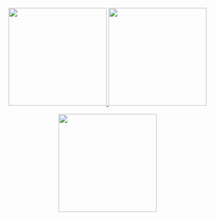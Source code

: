 <!-- ### Hi there 👋 -->

<!--
**iwbc-mzk/iwbc-mzk** is a ✨ _special_ ✨ repository because its `README.md` (this file) appears on your GitHub profile.

Here are some ideas to get you started:

- 🔭 I’m currently working on ...
- 🌱 I’m currently learning ...
- 👯 I’m looking to collaborate on ...
- 🤔 I’m looking for help with ...
- 💬 Ask me about ...
- 📫 How to reach me: ...
- 😄 Pronouns: ...
- ⚡ Fun fact: ...
-->

<p align="center">
    <a href="https://github.com/anuraghazra/github-readme-stats">
        <img height="200px" src="https://github-readme-stats-8fbvjo0t0-iwbc-mzk.vercel.app/api?username=iwbc-mzk&count_private=true&show_icons=true&theme=darcula" />
    </a>
    <a href="https://github.com/anuraghazra/github-readme-stats">
        <img height="200px" src="https://github-readme-stats-8fbvjo0t0-iwbc-mzk.vercel.app/api/top-langs/?username=iwbc-mzk&layout=compact&theme=darcula&hide=Jupyter%20Notebook" />
    </a>
<p>
<p align="center">
    <a href="https://github.com/iwbc-mzk/atcoder-readme-stats">
        <img height="200px" src="https://atcoder-readme-stats-git-main-iwbc-mzk.vercel.app/stats/iwbc_mzk?theme=darcula">
    </a>
</p>

